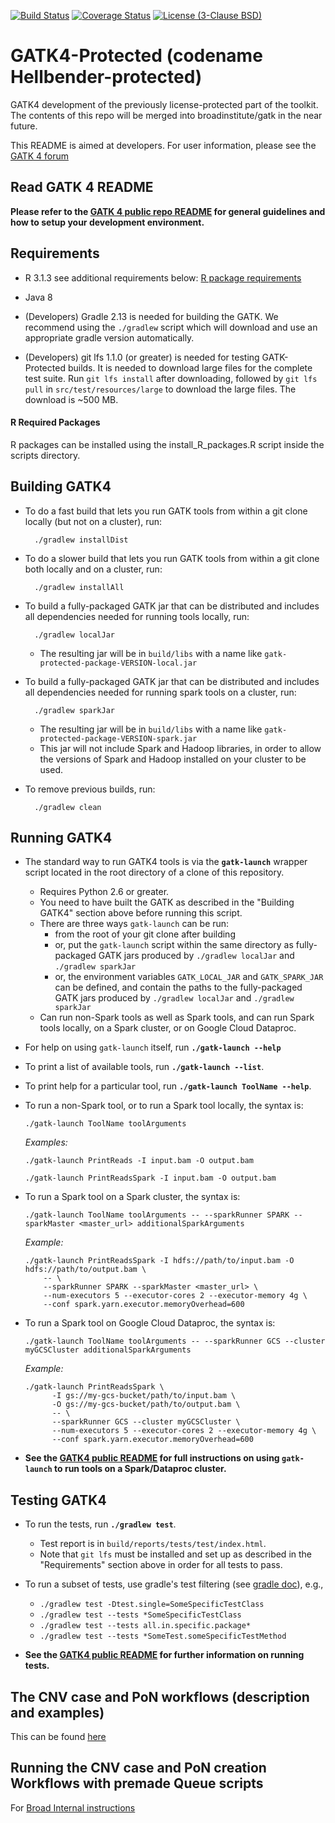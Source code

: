 [![Build Status](https://travis-ci.org/broadinstitute/gatk-protected.svg?branch=master)](https://travis-ci.org/broadinstitute/gatk-protected)
[![Coverage Status](https://coveralls.io/repos/broadinstitute/gatk-protected/badge.svg?branch=master&service=github)](https://coveralls.io/github/broadinstitute/gatk-protected?branch=master)
[![License (3-Clause BSD)](https://img.shields.io/badge/license-BSD%203--Clause-blue.svg)](https://opensource.org/licenses/BSD-3-Clause)

GATK4-Protected (codename Hellbender-protected)
===============================================

GATK4 development of the previously license-protected part of the toolkit. The contents of this repo will be merged into broadinstitute/gatk in the near future.

This README is aimed at developers.  For user information, please see the [GATK 4 forum](http://gatkforums.broadinstitute.org/gatk/categories/gatk-4-alpha)

Read GATK 4 README
------------------------

**Please refer to the [GATK 4 public repo README](https://github.com/broadinstitute/hellbender/blob/master/README.md) for general guidelines and how to setup your development environment.**

Requirements
------------
* R 3.1.3 see additional requirements below: [R package requirements](#r-required-packages)

* Java 8

* (Developers) Gradle 2.13 is needed for building the GATK. We recommend using the `./gradlew` script which will
download and use an appropriate gradle version automatically.

* (Developers) git lfs 1.1.0 (or greater) is needed for testing GATK-Protected builds.  It is needed to download large files for the complete test suite. Run ``git lfs install`` after downloading, followed by ``git lfs pull`` in ``src/test/resources/large`` to download the large files. The download is ~500 MB.

#### R Required Packages
R packages can be installed using the install_R_packages.R script inside the scripts directory.

## Building GATK4

* To do a fast build that lets you run GATK tools from within a git clone locally (but not on a cluster), run:
        
        ./gradlew installDist
        
* To do a slower build that lets you run GATK tools from within a git clone both locally and on a cluster, run:

        ./gradlew installAll
     
* To build a fully-packaged GATK jar that can be distributed and includes all dependencies needed for running tools locally, run:

        ./gradlew localJar
        
    * The resulting jar will be in `build/libs` with a name like `gatk-protected-package-VERSION-local.jar`
    
* To build a fully-packaged GATK jar that can be distributed and includes all dependencies needed for running spark tools on a cluster, run:

        ./gradlew sparkJar
        
    * The resulting jar will be in `build/libs` with a name like `gatk-protected-package-VERSION-spark.jar`
    * This jar will not include Spark and Hadoop libraries, in order to allow the versions of Spark and Hadoop installed on your cluster to be used.

* To remove previous builds, run: 

        ./gradlew clean
        
## Running GATK4

* The standard way to run GATK4 tools is via the **`gatk-launch`** wrapper script located in the root directory of a clone of this repository.
    * Requires Python 2.6 or greater.
    * You need to have built the GATK as described in the "Building GATK4" section above before running this script.
    * There are three ways `gatk-launch` can be run:
        * from the root of your git clone after building
        * or, put the `gatk-launch` script within the same directory as fully-packaged GATK jars produced by `./gradlew localJar` and `./gradlew sparkJar`
        * or, the environment variables `GATK_LOCAL_JAR` and `GATK_SPARK_JAR` can be defined, and contain the paths to the fully-packaged GATK jars produced by `./gradlew localJar` and `./gradlew sparkJar` 
    * Can run non-Spark tools as well as Spark tools, and can run Spark tools locally, on a Spark cluster, or on Google Cloud Dataproc.

* For help on using `gatk-launch` itself, run **`./gatk-launch --help`**

* To print a list of available tools, run **`./gatk-launch --list`**.

* To print help for a particular tool, run **`./gatk-launch ToolName --help`**.

* To run a non-Spark tool, or to run a Spark tool locally, the syntax is:
    ```
    ./gatk-launch ToolName toolArguments
    ```
    *Examples:*
    ```
    ./gatk-launch PrintReads -I input.bam -O output.bam

    ./gatk-launch PrintReadsSpark -I input.bam -O output.bam
    ```

* To run a Spark tool on a Spark cluster, the syntax is:
    ```
    ./gatk-launch ToolName toolArguments -- --sparkRunner SPARK --sparkMaster <master_url> additionalSparkArguments
    ```
    *Example:*
    ```
    ./gatk-launch PrintReadsSpark -I hdfs://path/to/input.bam -O hdfs://path/to/output.bam \
        -- \
        --sparkRunner SPARK --sparkMaster <master_url> \
        --num-executors 5 --executor-cores 2 --executor-memory 4g \
        --conf spark.yarn.executor.memoryOverhead=600
    ```

* To run a Spark tool on Google Cloud Dataproc, the syntax is:
    ```
    ./gatk-launch ToolName toolArguments -- --sparkRunner GCS --cluster myGCSCluster additionalSparkArguments
    ```
    *Example:*
    ```
    ./gatk-launch PrintReadsSpark \
          -I gs://my-gcs-bucket/path/to/input.bam \
          -O gs://my-gcs-bucket/path/to/output.bam \
          -- \
          --sparkRunner GCS --cluster myGCSCluster \
          --num-executors 5 --executor-cores 2 --executor-memory 4g \
          --conf spark.yarn.executor.memoryOverhead=600
    ```
    
* **See the [GATK4 public README](https://github.com/broadinstitute/hellbender/blob/master/README.md) for full instructions on using `gatk-launch` to run tools on a Spark/Dataproc cluster.**

## Testing GATK4

* To run the tests, run **`./gradlew test`**.
    * Test report is in `build/reports/tests/test/index.html`. 
    * Note that `git lfs` must be installed and set up as described in the "Requirements" section above
      in order for all tests to pass.

* To run a subset of tests, use gradle's test filtering (see [gradle doc](https://docs.gradle.org/current/userguide/java_plugin.html)), e.g.,
    * `./gradlew test -Dtest.single=SomeSpecificTestClass`
    * `./gradlew test --tests *SomeSpecificTestClass`
    * `./gradlew test --tests all.in.specific.package*`
    * `./gradlew test --tests *SomeTest.someSpecificTestMethod`

* **See the [GATK4 public README](https://github.com/broadinstitute/hellbender/blob/master/README.md) for further information on running tests.**

The CNV case and PoN workflows (description and examples)
---------------------------------------------------------

This can be found [here](http://gatkforums.broadinstitute.org/gatk/discussion/6791/description-and-examples-of-the-steps-in-the-cnv-case-and-cnv-pon-creation-workflows)


Running the CNV case and PoN creation Workflows with premade Queue scripts
--------------------------------------------------------------------------

For [Broad Internal instructions](http://gatkforums.broadinstitute.org/gatk/discussion/6786/howto-run-gatk-cnv-using-premade-queue-scripts-broad-internal)

